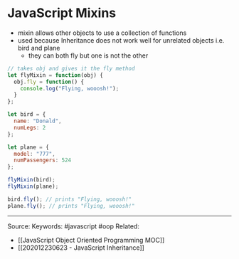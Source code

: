 # JavaScript Mixins 
- mixin allows other objects to use a collection of functions
- used because Inheritance does not work well for unrelated objects i.e. bird and plane
	- they can both fly but one is not the other
```js
// takes obj and gives it the fly method
let flyMixin = function(obj) {
  obj.fly = function() {
    console.log("Flying, wooosh!");
  }
};

let bird = {
  name: "Donald",
  numLegs: 2
};

let plane = {
  model: "777",
  numPassengers: 524
};

flyMixin(bird);
flyMixin(plane);

bird.fly(); // prints "Flying, wooosh!"
plane.fly(); // prints "Flying, wooosh!"
```

---
Source:
Keywords: #javascript #oop 
Related: 
- [[JavaScript Object Oriented Programming MOC]]
- [[202012230623 - JavaScript Inheritance]]
